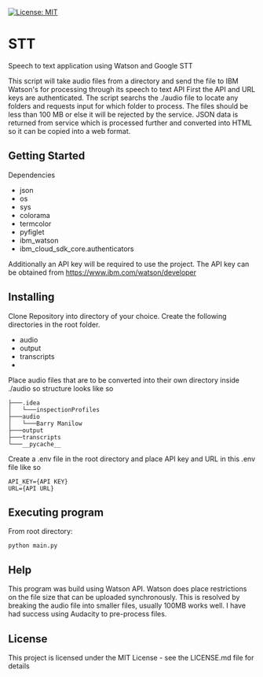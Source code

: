  [![License: MIT](https://img.shields.io/badge/License-MIT-yellow.svg)](https://opensource.org/licenses/MIT)
 
# STT
Speech to text application using Watson and Google STT

This script will take audio files from a directory and send the file to IBM Watson's for processing through its 
speech to text API First the API and URL keys are authenticated. The script searchs the ./audio file to locate any 
folders and requests input for which folder to process. The files should be less than 100 MB or else it will be 
rejected by the service. JSON data is returned from service which is processed further and converted into HTML so it 
can be copied into a web format. 

## Getting Started
Dependencies

 - json
 - os
 - sys
 - colorama 
 - termcolor
 - pyfiglet
 - ibm_watson 
 - ibm_cloud_sdk_core.authenticators
 
 Additionally an API key will be required to use the project. The API key can be obtained from https://www.ibm.com/watson/developer

## Installing
 
 Clone Repository into directory of your choice. Create the following directories in the root folder.
  - audio
  - output
  - transcripts
  - 

Place audio files that are to be converted into their own directory inside ./audio so structure looks like so
```
├───.idea
│   └───inspectionProfiles
├───audio
│   └───Barry Manilow
├───output
├───transcripts
└───__pycache__
```
Create a .env file in the root directory and place API key and URL in this .env file like so
```
API_KEY={API KEY}
URL={API URL}
```

## Executing program

  From root directory:
    
  ```
  python main.py
  ```

## Help

This program was build using Watson API. Watson does place restrictions on the file size that can be uploaded synchronously. This is resolved by breaking the audio file into smaller files, usually 100MB works well. I have had success using Audacity to pre-process files. 


## License

This project is licensed under the MIT License - see the LICENSE.md file for details

